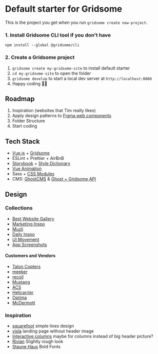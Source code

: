 # Default starter for Gridsome

This is the project you get when you run `gridsome create new-project`.

### 1. Install Gridsome CLI tool if you don't have

`npm install --global @gridsome/cli`

### 2. Create a Gridsome project

1. `gridsome create my-gridsome-site` to install default starter
2. `cd my-gridsome-site` to open the folder
3. `gridsome develop` to start a local dev server at `http://localhost:8080`
4. Happy coding 🎉🙌

## Roadmap
1. Inspiration (websites that Tim really likes)
2. Apply design patterns to [Figma web components](https://www.figma.com/file/GdIpDPOgIiYXmiQT2CQfVP/Wireframing-in-Figma?node-id=0%3A1)
3. Folder Structure
4. Start coding

## Tech Stack
* [Vue.js](https://vuejs.org/v2/guide/installation.html) + [Gridsome](https://gridsome.org)
* ESLint + Prettier + AirBnB
* [Storybook](https://storybook.js.org) + [Style Dictionary](https://amzn.github.io/style-dictionary/#/)
* [Vue Animation](https://vuejs.org/v2/guide/transitions.html#JavaScript-Hooks)
* Sass + [CSS Modules](https://vue-loader.vuejs.org/guide/css-modules.html#usage)
* CMS: [GhostCMS](https://ghost.org/marketplace/) & [Ghost + Gridsome API](https://ghost.org/docs/api/v3/gridsome/)

## Design

### Collections
* [Best Website Gallery](https://bestwebsite.gallery)
* [Marketing Inspo](https://www.marketinginspo.com/)
* [Muzli](https://medium.muz.li)
* [Daily Inspo](https://theinspirationgrid.com)
* [UI Movement](https://uimovement.com/tag/landing-page/)
* [App Screenshots](https://www.uisources.com/screenshots)
#### Customers and Vendors
* [Talon Copters](http://www.taloncopters.com/)
* [meeker](https://meekeraviation.com/)
* [recoil](http://recoil-usa.com/)
* [Mustang](https://www.mustanghelicopters.com/)
* [ACS](https://acs-composites.com/)
* [Helicarrier](http://www.helicarrier.com/)
* [Optima](https://www.optima-aero.ca/)
* [McDermott](https://www.mcdermottaviation.com/)

### Inspiration
* [squarefoot](https://www.squarefoot.com/) simple lines design
* [visla](https://visla.co/) landing page without header image
* [Interactive columns](https://uimovement.com/design/interactive-columns/) maybe for columns instead of big header picture?
* [Rivian](https://rivian.com) Slightly rough look
* [Staune Haus](https://www.staune.haus/?ref=bestwebsite.gallery) Bold Fonts
